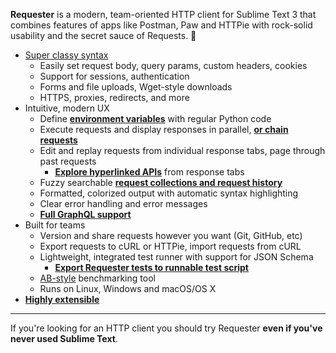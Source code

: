 __Requester__ is a modern, team-oriented HTTP client for Sublime Text 3 that combines features of apps like Postman, Paw and HTTPie with rock-solid usability and the secret sauce of Requests. 🌟

- [Super classy syntax](http://docs.python-requests.org/en/master/user/quickstart/)
  + Easily set request body, query params, custom headers, cookies
  + Support for sessions, authentication
  + Forms and file uploads, Wget-style downloads
  + HTTPS, proxies, redirects, and more
- Intuitive, modern UX
  + Define [__environment variables__](https://kylebebak.github.io/Requester/#environment-variables) with regular Python code
  + Execute requests and display responses in parallel, [__or chain requests__](https://kylebebak.github.io/Requester/#chaining-by-reference)
  + Edit and replay requests from individual response tabs, page through past requests
    * [__Explore hyperlinked APIs__](https://kylebebak.github.io/Requester/#explore-hyperlinked-apis-hateoas) from response tabs
  + Fuzzy searchable [__request collections and request history__](https://kylebebak.github.io/Requester/#navigation-and-history)
  + Formatted, colorized output with automatic syntax highlighting
  + Clear error handling and error messages
  + [__Full GraphQL support__](https://kylebebak.github.io/Requester/#graphql)
- Built for teams
  + Version and share requests however you want (Git, GitHub, etc)
  + Export requests to cURL or HTTPie, import requests from cURL
  + Lightweight, integrated test runner with support for JSON Schema
    * [__Export Requester tests to runnable test script__](https://kylebebak.github.io/Requester/#export-tests-to-runnable-script)
  + [AB-style](https://httpd.apache.org/docs/2.4/programs/ab.html) benchmarking tool
  + Runs on Linux, Windows and macOS/OS X
- [__Highly extensible__](https://kylebebak.github.io/Requester/#import-any-python-package-with-requester)

---

If you're looking for an HTTP client you should try Requester __even if you've never used Sublime Text__.
